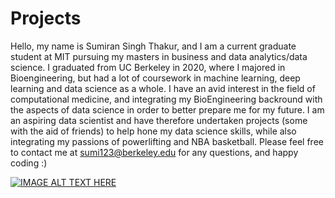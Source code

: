 # Projects
Hello, my name is Sumiran Singh Thakur, and I am a current graduate student at MIT pursuing my masters in business and data analytics/data science.
I graduated from UC Berkeley in 2020, where I majored in Bioengineering, but had a lot of coursework in machine learning, deep learning and data science as a whole.
I have an avid interest in the field of computational medicine, and integrating my BioEngineering backround with the 
aspects of data science in order to better prepare me for my future. I am an aspiring data scientist and have therefore
undertaken projects (some with the aid of friends) to help hone my data science skills, while also integrating my passions
of powerlifting and NBA basketball. Please feel free to contact me at sumi123@berkeley.edu for any questions, and happy coding :)

[![IMAGE ALT TEXT HERE](http://img.youtube.com/vi/mXZxo5RAhfI/0.jpg)](http://www.youtube.com/watch?v=mXZxo5RAhfI)


